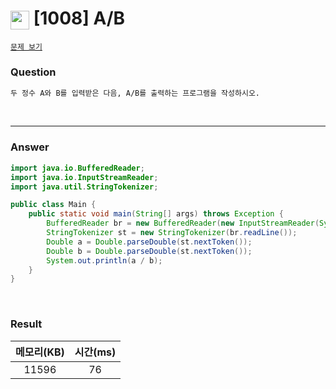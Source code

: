 <h1><img src="https://d2gd6pc034wcta.cloudfront.net/tier/1.svg" width="30" height="30" style="vertical-align: middle;"/> [1008] A/B</h1>

<a href="https://www.acmicpc.net/problem/1008 " target="_black">``문제 보기``</a>


<h3>Question</h3>

```bash
두 정수 A와 B를 입력받은 다음, A/B를 출력하는 프로그램을 작성하시오.
```

<br>

<hr>


<h3>Answer</h3>


```java
import java.io.BufferedReader;
import java.io.InputStreamReader;
import java.util.StringTokenizer;

public class Main {
    public static void main(String[] args) throws Exception {
        BufferedReader br = new BufferedReader(new InputStreamReader(System.in));
        StringTokenizer st = new StringTokenizer(br.readLine());
        Double a = Double.parseDouble(st.nextToken());
        Double b = Double.parseDouble(st.nextToken());
        System.out.println(a / b);
    }
}
```

<br>

<h3>Result</h3>

|메모리(KB)| 시간(ms)|
|:---:|:---:|
|11596|76|